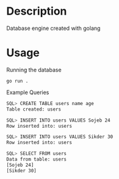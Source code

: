 # Description

Database engine created with golang

# Usage

Running the database

```
go run .
```

Example Queries

```bash
SQL> CREATE TABLE users name age
Table created: users

SQL> INSERT INTO users VALUES Sojeb 24
Row inserted into: users

SQL> INSERT INTO users VALUES Sikder 30
Row inserted into: users

SQL> SELECT FROM users
Data from table: users
[Sojeb 24]
[Sikder 30]
```
